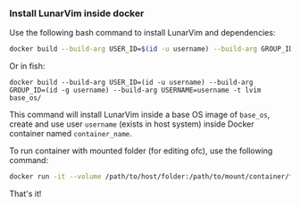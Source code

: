 ### Install LunarVim inside docker

Use the following bash command to install LunarVim and dependencies:
```bash
docker build --build-arg USER_ID=$(id -u username) --build-arg GROUP_ID=$(id -g username) --build-arg USERNAME=username -t container_name base_os/
```

Or in fish:
```fish
docker build --build-arg USER_ID=(id -u username) --build-arg GROUP_ID=(id -g username) --build-arg USERNAME=username -t lvim base_os/
```

This command will install LunarVim inside a base OS image of `base_os`, create and use user `username` (exists in host system) inside Docker container named `container_name`.

To run container with mounted folder (for editing ofc), use the following command:
```bash
docker run -it --volume /path/to/host/folder:/path/to/mount/container/folder container_name
```

That's it!
